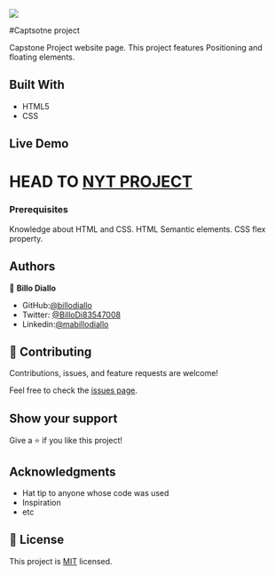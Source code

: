 ![](https://img.shields.io/badge/Microverse-blueviolet)

#Captsotne project



Capstone Project website page. This project features Positioning and floating elements.

## Built With

- HTML5
- CSS


## Live Demo

HEAD TO
[NYT PROJECT]()
=======





### Prerequisites
Knowledge about HTML and CSS.
HTML Semantic elements.
CSS flex property.




## Authors


👤 **Billo Diallo**

- GitHub:[@billodiallo](https://github.com/billodiallo)
- Twitter: [@BilloDi83547008](https://twitter.com/BilloDi83547008)
- Linkedin:[@mabillodiallo](https://www.linkedin.com/in/mabillodiallo/)

## 🤝 Contributing

Contributions, issues, and feature requests are welcome!

Feel free to check the [issues page](issues/).

## Show your support

Give a ⭐️ if you like this project!

## Acknowledgments

- Hat tip to anyone whose code was used
- Inspiration
- etc

## 📝 License

This project is [MIT](https://choosealicense.com/licenses/mit/) licensed.

